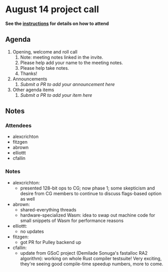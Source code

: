 # August 14 project call

**See the [instructions](../README.md) for details on how to attend**

## Agenda
1. Opening, welcome and roll call
    1. Note: meeting notes linked in the invite.
    1. Please help add your name to the meeting notes.
    1. Please help take notes.
    1. Thanks!
1. Announcements
    1. _Submit a PR to add your announcement here_
1. Other agenda items
    1. _Submit a PR to add your item here_

## Notes

### Attendees

- alexcrichton
- fitzgen
- abrown
- elliottt
- cfallin

### Notes

- alexcrichton:
  - presented 128-bit ops to CG; now phase 1; some skepticism and desire from
    CG members to continue to discuss flags-based option as well
- abrown:
  - shared-everything threads
  - hardware-specialized Wasm: idea to swap out machine code for small snippets
    of Wasm for performance reasons
- elliottt:
  - no updates
- fitzgen:
  - got PR for Pulley backend up
- cfallin:
  - update from GSoC project (Demilade Sonuga's fastalloc RA2 algorithm):
    working on whole Rust compiler testsuite! Very exciting, they're seeing
    good compile-time speedup numbers, more to come.
